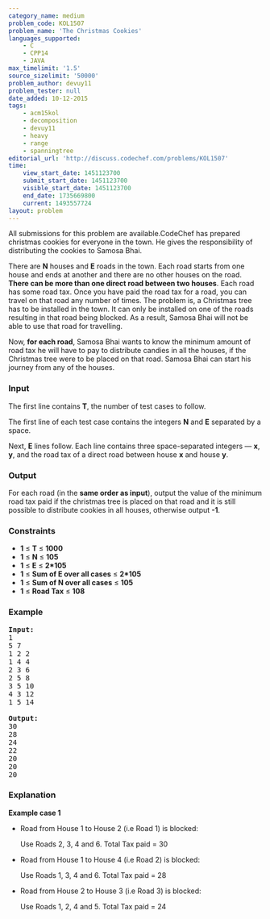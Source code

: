 ```yaml
---
category_name: medium
problem_code: KOL1507
problem_name: 'The Christmas Cookies'
languages_supported:
    - C
    - CPP14
    - JAVA
max_timelimit: '1.5'
source_sizelimit: '50000'
problem_author: devuy11
problem_tester: null
date_added: 10-12-2015
tags:
    - acm15kol
    - decomposition
    - devuy11
    - heavy
    - range
    - spanningtree
editorial_url: 'http://discuss.codechef.com/problems/KOL1507'
time:
    view_start_date: 1451123700
    submit_start_date: 1451123700
    visible_start_date: 1451123700
    end_date: 1735669800
    current: 1493557724
layout: problem
---
```

All submissions for this problem are available.CodeChef has prepared christmas cookies for everyone in the town. He gives the responsibility of distributing the cookies to Samosa Bhai.

There are **N** houses and **E** roads in the town. Each road starts from one house and ends at another and there are no other houses on the road. **There can be more than one direct road between two houses**. Each road has some road tax. Once you have paid the road tax for a road, you can travel on that road any number of times. The problem is, a Christmas tree has to be installed in the town. It can only be installed on one of the roads resulting in that road being blocked. As a result, Samosa Bhai will not be able to use that road for travelling.

Now, **for each road**, Samosa Bhai wants to know the minimum amount of road tax he will have to pay to distribute candies in all the houses, if the Christmas tree were to be placed on that road. Samosa Bhai can start his journey from any of the houses.

### Input

The first line contains **T**, the number of test cases to follow.

The first line of each test case contains the integers **N** and **E** separated by a space.

Next, **E** lines follow. Each line contains three space-separated integers — **x**, **y**, and the road tax of a direct road between house **x** and house **y**.

### Output

For each road (in the **same order as input**), output the value of the minimum road tax paid if the christmas tree is placed on that road and it is still possible to distribute cookies in all houses, otherwise output **-1**.

### Constraints

- **1** ≤ **T** ≤ **1000**
- **1** ≤ **N** ≤ **105**
- **1** ≤ **E** ≤ **2\*105**
- **1** ≤ **Sum of E over all cases** ≤ **2\*105**
- **1** ≤ **Sum of N over all cases** ≤ **105**
- **1** ≤ **Road Tax** ≤ **108**

### Example

<pre><b>Input:</b>
1
5 7
1 2 2
1 4 4
2 3 6
2 5 8
3 5 10
4 3 12
1 5 14

<b>Output:</b>
30
28
24
22
20
20
20
</pre>
### Explanation

**Example case 1**

- Road from House 1 to House 2 (i.e Road 1) is blocked: 
    
    Use Roads 2, 3, 4 and 6. Total Tax paid = 30
- Road from House 1 to House 4 (i.e Road 2) is blocked: 
    
    Use Roads 1, 3, 4 and 6. Total Tax paid = 28
- Road from House 2 to House 3 (i.e Road 3) is blocked: 
    
    Use Roads 1, 2, 4 and 5. Total Tax paid = 24
